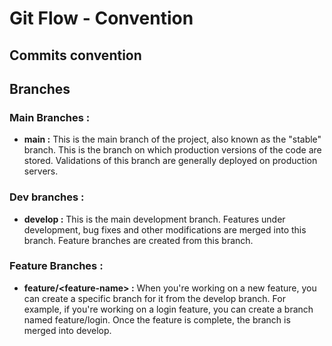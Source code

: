 # Git Flow  - Convention

## Commits convention

## Branches

### Main Branches :

- **main :** This is the main branch of the project, also known as the "stable" branch. This is the branch on which production versions of the code are stored. Validations of this branch are generally deployed on production servers.

### Dev branches :

- **develop :** This is the main development branch. Features under development, bug fixes and other modifications are merged into this branch. Feature branches are created from this branch.

### Feature Branches :
 
  - **feature/\<feature-name> :** When you're working on a new feature, you can create a specific branch for it from the develop branch. For example, if you're working on a login feature, you can create a branch named feature/login. Once the feature is complete, the branch is merged into develop.

